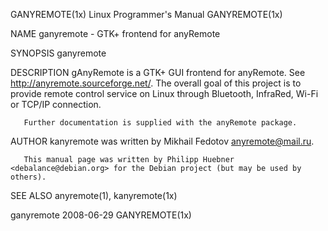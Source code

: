 GANYREMOTE(1x)                                               Linux Programmer's Manual                                              GANYREMOTE(1x)

NAME
       ganyremote - GTK+ frontend for anyRemote

SYNOPSIS
       ganyremote

DESCRIPTION
       gAnyRemote  is  a  GTK+ GUI frontend for anyRemote.  See http://anyremote.sourceforge.net/.  The overall goal of this project is to provide
       remote control service on Linux through Bluetooth, InfraRed, Wi-Fi or TCP/IP connection.

       Further documentation is supplied with the anyRemote package.

AUTHOR
       kanyremote was written by Mikhail Fedotov <anyremote@mail.ru>.

       This manual page was written by Philipp Huebner <debalance@debian.org> for the Debian project (but may be used by others).

SEE ALSO
       anyremote(1), kanyremote(1x)

ganyremote                                                          2008-06-29                                                      GANYREMOTE(1x)
